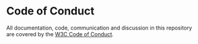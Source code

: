 # Code of Conduct

All documentation, code, communication and discussion in this repository are covered by the [W3C Code of Conduct](https://www.w3.org/policies/code-of-conduct//).
